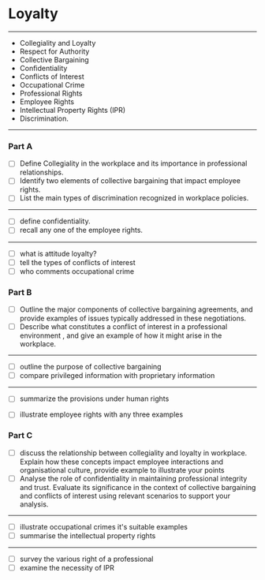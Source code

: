 # Loyalty
---
- Collegiality and Loyalty
- Respect for Authority
- Collective Bargaining
- Confidentiality
- Conflicts of Interest
- Occupational Crime
- Professional Rights
- Employee Rights
- Intellectual Property Rights (IPR)
- Discrimination.
---
### Part A
- [ ] Define Collegiality in the workplace and its importance in professional relationships.
- [ ] Identify two elements of collective bargaining that impact employee rights.
- [ ] List the main types of discrimination recognized in workplace policies.
---
- [ ] define confidentiality. 
- [ ] recall any one of the employee rights.
---
- [ ] what is attitude loyalty?
- [ ] tell the types of conflicts of interest
- [ ] who comments occupational crime 

### Part B
- [ ] Outline the major components of collective bargaining agreements, and provide examples of issues typically addressed in these negotiations.
- [ ] Describe what constitutes a conflict of interest in a professional environment , and give an example of how it might arise in the workplace.
---
- [ ] outline the purpose of collective bargaining 
- [ ] compare privileged information with proprietary information
---
- [ ] summarize the provisions under human rights
- [ ] illustrate employee rights with any three examples


### Part C
- [ ] discuss the relationship between collegiality and loyalty in workplace. Explain how these concepts impact employee interactions and organisational culture, provide example to illustrate your points
- [ ] Analyse the role of confidentiality in maintaining professional integrity and trust. Evaluate its significance in the context of collective bargaining and conflicts of interest using relevant scenarios to support your analysis.
---
- [ ] illustrate occupational crimes it's suitable examples 
- [ ] summarise the intellectual property rights
---
- [ ] survey the various right of a professional 
- [ ] examine the necessity of IPR
